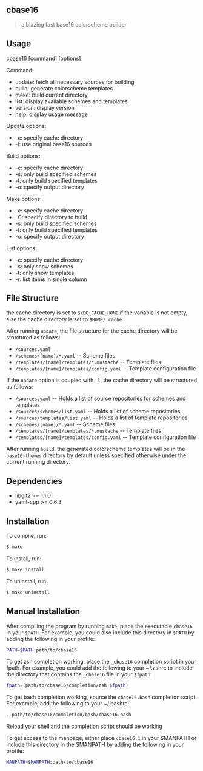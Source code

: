 ## cbase16

> a blazing fast base16 colorscheme builder

## Usage

cbase16 \[command\] \[options\]

Command:

- update: fetch all necessary sources for building
- build: generate colorscheme templates
- make: build current directory
- list: display available schemes and templates
- version: display version
- help: display usage message

Update options:
- -c: specify cache directory
- -l: use original base16 sources

Build options:
- -c: specify cache directory
- -s: only build specified schemes
- -t: only build specified templates
- -o: specify output directory

Make options:
- -c: specify cache directory
- -C: specify directory to build
- -s: only build specified schemes
- -t: only build specified templates
- -o: specify output directory

List options:
- -c: specify cache directory
- -s: only show schemes
- -t: only show templates
- -r: list items in single column

## File Structure

the cache directory is set to `$XDG_CACHE_HOME` if the variable is not empty,
else the cache directory is set to `$HOME/.cache`

After running `update`, the file structure for the cache directory will be
structured as follows:

- `/sources.yaml`
- `/schemes/[name]/*.yaml` -- Scheme files
- `/templates/[name]/templates/*.mustache` -- Template files
- `/templates/[name]/templates/config.yaml` -- Template configuration file

If the `update` option is coupled with `-l`, the cache directory will be
structured as follows:

- `/sources.yaml` -- Holds a list of source repositories for schemes and templates
- `/sources/schemes/list.yaml` -- Holds a list of scheme repositories
- `/sources/templates/list.yaml` -- Holds a list of template repositories
- `/schemes/[name]/*.yaml` -- Scheme files
- `/templates/[name]/templates/*.mustache` -- Template files
- `/templates/[name]/templates/config.yaml` -- Template configuration file

After running `build`, the generated colorscheme templates will be in the
`base16-themes` directory by default unless specified otherwise under the current
running directory.

## Dependencies

- libgit2 >= 1.1.0
- yaml-cpp >= 0.6.3

## Installation

To compile, run:

``` sh
$ make
```

To install, run:

``` sh
$ make install
```

To uninstall, run:

``` sh
$ make uninstall
```

## Manual Installation

After compiling the program by running `make`, place the executable `cbase16`
in your `$PATH`. For example, you could also include this directory in `$PATH` by
adding the following in your profile:

``` sh
PATH=$PATH:path/to/cbase16
```

To get zsh completion working, place the `_cbase16` completion script in your
fpath. For example, you could add the following to your ~/.zshrc to include the
directory that contains the `_cbase16` file in your `$fpath`:

``` sh
fpath=(path/to/cbase16/completion/zsh $fpath)
```

To get bash completion working, source the `cbase16.bash` completion script.
For example, add the following to your ~/.bashrc:

``` sh
. path/to/cbase16/completion/bash/cbase16.bash
```

Reload your shell and the completion script should be working

To get access to the manpage, either place `cbase16.1` in your $MANPATH or
include this directory in the $MANPATH by adding the following in your profile:

``` sh
MANPATH=$MANPATH:path/to/cbase16
```
